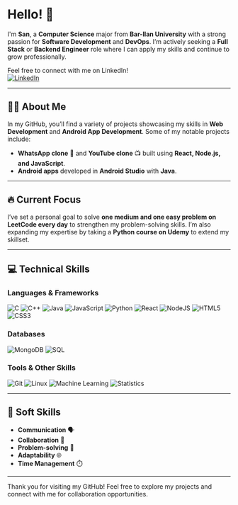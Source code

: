 # Hello! 👋

I'm **San**, a **Computer Science** major from **Bar-Ilan University** with a strong passion for **Software Development** and **DevOps**. I’m actively seeking a **Full Stack** or **Backend Engineer** role where I can apply my skills and continue to grow professionally.

Feel free to connect with me on LinkedIn!  
[![LinkedIn](https://img.shields.io/badge/LinkedIn-Connect-blue?style=for-the-badge&logo=linkedin&logoColor=white)](https://linkedin.com/in/sanh/)

---

## 👨‍💻 About Me
In my GitHub, you’ll find a variety of projects showcasing my skills in **Web Development** and **Android App Development**. Some of my notable projects include:
- **WhatsApp clone** 📱 and **YouTube clone** 📺 built using **React, Node.js, and JavaScript**.
- **Android apps** developed in **Android Studio** with **Java**.

---

## 🔥 Current Focus
I’ve set a personal goal to solve **one medium and one easy problem on LeetCode every day** to strengthen my problem-solving skills. I’m also expanding my expertise by taking a **Python course on Udemy** to extend my skillset.

---

## 💻 Technical Skills

### Languages & Frameworks
![C](https://img.shields.io/badge/C-%2300599C.svg?style=for-the-badge&logo=c&logoColor=white)
![C++](https://img.shields.io/badge/C%2B%2B-%2300599C.svg?style=for-the-badge&logo=c%2B%2B&logoColor=white)
![Java](https://img.shields.io/badge/Java-%23ED8B00.svg?style=for-the-badge&logo=java&logoColor=white)
![JavaScript](https://img.shields.io/badge/JavaScript-%23F7DF1E.svg?style=for-the-badge&logo=javascript&logoColor=black)
![Python](https://img.shields.io/badge/Python-3776AB?style=for-the-badge&logo=python&logoColor=white)
![React](https://img.shields.io/badge/React-%2320232a.svg?style=for-the-badge&logo=react&logoColor=%2361DAFB)
![NodeJS](https://img.shields.io/badge/Node.js-43853D?style=for-the-badge&logo=node-dot-js&logoColor=white)
![HTML5](https://img.shields.io/badge/HTML5-%23E34F26.svg?style=for-the-badge&logo=html5&logoColor=white)
![CSS3](https://img.shields.io/badge/CSS3-%231572B6.svg?style=for-the-badge&logo=css3&logoColor=white)

### Databases
![MongoDB](https://img.shields.io/badge/MongoDB-%2347A248.svg?style=for-the-badge&logo=mongodb&logoColor=white)
![SQL](https://img.shields.io/badge/SQL-00758f?style=for-the-badge&logo=mysql&logoColor=white)

### Tools & Other Skills
![Git](https://img.shields.io/badge/Git-%23F05033.svg?style=for-the-badge&logo=git&logoColor=white)
![Linux](https://img.shields.io/badge/Linux-%23FCC624.svg?style=for-the-badge&logo=linux&logoColor=black)
![Machine Learning](https://img.shields.io/badge/-Machine%20Learning-000000?style=for-the-badge&logo=pytorch&logoColor=white)
![Statistics](https://img.shields.io/badge/-Statistics-%23E4405F?style=for-the-badge&logoColor=white)

---

## 🧠 Soft Skills
- **Communication** 🗣️
- **Collaboration** 🤝
- **Problem-solving** 🧩
- **Adaptability** 🌐
- **Time Management** ⏱️

---

Thank you for visiting my GitHub! Feel free to explore my projects and connect with me for collaboration opportunities.
